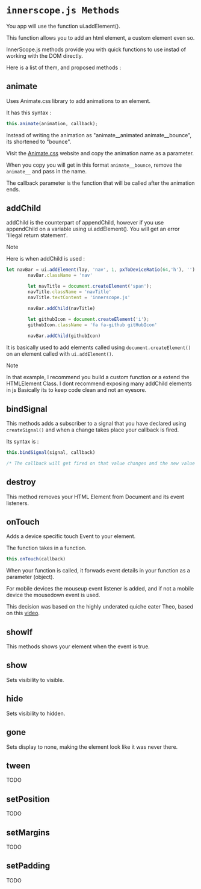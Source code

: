 # ```innerscope.js Methods```

You app will use the function ui.addElement().

This function allows you to add an html element, a custom element even so.

InnerScope.js methods provide you with quick functions to use instad of working with the DOM directly.

Here is a list of them, and proposed methods :

## animate

Uses Animate.css library to add animations to an element.

It has this syntax :

```javascript
this.animate(animation, callback);
```

Instead of writing the animation as "animate__animated animate__bounce", its shortened to "bounce".

Visit the [Animate.css](https://animate.style/) website and copy the animation name as a parameter.

When you copy you will  get in this format ```animate__bounce```, remove the ```animate__``` and pass in the name.

The callback parameter is the function that will be called after the animation ends.

## addChild

addChild is the counterpart of appendChild, however if you use appendChild on a variable using ui.addElement().
You will get an error 'Illegal return statement'.

> [!NOTE]
> Here is when addChild is used :

```javascript
let navBar = ui.addElement(lay, 'nav', 1, pxToDeviceRatio(64,'h'), '')
        navBar.className = 'nav'

        let navTitle = document.createElement('span');
        navTitle.className = 'navTitle'
        navTitle.textContent = 'innerscope.js'

        navBar.addChild(navTitle)

        let githubIcon = document.createElement('i');
        githubIcon.className = 'fa fa-github gitHubIcon'
        
        navBar.addChild(githubIcon)
```

It is basically used to add elements called using `document.createElement()` on an element called with `ui.addElement()`.

> [!NOTE]
> In that example, I recommend you build a custom function or a extend the HTMLElement Class.
> I dont recommend exposing many addChild elements in js
> Basically its to keep code clean and not an eyesore.

## bindSignal

This methods adds a subscriber to a signal that you have declared using `createSignal()` and when a change takes place your callback is fired.

Its syntax is :

```javascript
this.bindSignal(signal, callback)

/* The callback will get fired on that value changes and the new value will be passed into the callback */
```

## destroy

This method  removes your HTML Element from Document and its event listeners.

## onTouch

Adds a device specific touch Event to your element.

The function takes in a function.

```javascript
this.onTouch(callback)
```

When your function is called, it forwads event details in your function as a parameter (object).

For mobile devices the mouseup event listener is added, and if not a mobile device the mousedown event is used.

This decision was based on the highly underated quiche eater Theo, based on this [video](https://youtu.be/yaMGtiPckAQ?si=KaLTbL66QgrcxgEb).

## showIf

This methods shows your element when the event is true.

## show

Sets visibility to visible.

## hide

Sets visibility to hidden.

## gone

Sets display to none, making the element look like it was never there.

## tween

TODO

## setPosition

TODO

## setMargins

TODO

## setPadding

TODO
